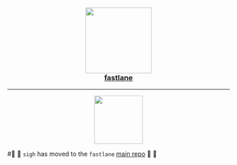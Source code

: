 
<h3 align="center">
  <a href="https://github.com/fastlane/fastlane">
    <img src="assets/fastlane.png" width="150" />
    <br />
    fastlane
  </a>
</h3>

------

<p align="center">
  <img src="assets/sigh.png" height="110">
</p>

#💎 🚀 `sigh` has moved to the `fastlane` [main repo](https://github.com/fastlane/fastlane/tree/master/sigh) 🚀 💎
